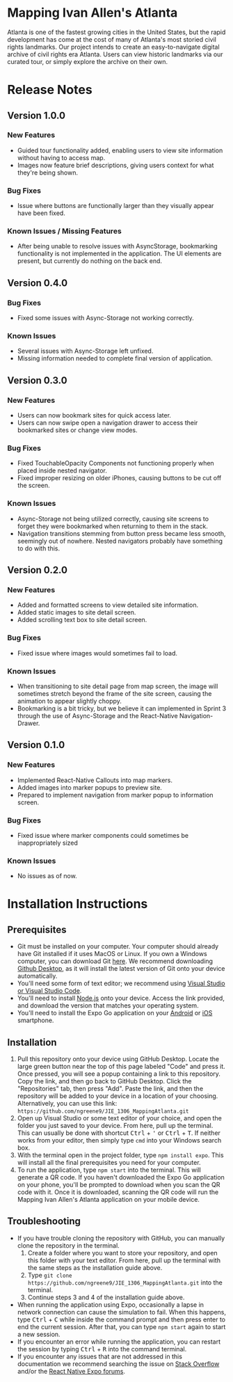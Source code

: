 # **Mapping Ivan Allen's Atlanta**
Atlanta is one of the fastest growing cities in the United States, but the rapid development has come at the cost of many of Atlanta's most storied civil rights landmarks. Our project intends to create an easy-to-navigate digital archive of civil rights era Atlanta. Users can view historic landmarks via our curated tour, or simply explore the archive on their own.

# Release Notes

## Version 1.0.0

### New Features
 * Guided tour functionality added, enabling users to view site information without having to access map.
 * Images now feature brief descriptions, giving users context for what they're being shown.
 
### Bug Fixes
 * Issue where buttons are functionally larger than they visually appear have been fixed.
 
### Known Issues / Missing Features
 * After being unable to resolve issues with AsyncStorage, bookmarking functionality is not implemented in
 the application. The UI elements are present, but currently do nothing on the back end.

## Version 0.4.0

### Bug Fixes
* Fixed some issues with Async-Storage not working correctly.

### Known Issues
* Several issues with Async-Storage left unfixed.
* Missing information needed to complete final version of application.

## Version 0.3.0

### New Features
 * Users can now bookmark sites for quick access later.
 * Users can now swipe open a navigation drawer to access their bookmarked sites or change view modes.
 
### Bug Fixes
 * Fixed TouchableOpacity Components not functioning properly when placed inside nested navigator.
 * Fixed improper resizing on older iPhones, causing buttons to be cut off the screen.
 
### Known Issues
 * Async-Storage not being utilized correctly, causing site screens to forget they were bookmarked when returning to them in the stack.
 * Navigation transitions stemming from button press became less smooth, seemingly out of nowhere. Nested navigators probably have something to do with this.

## Version 0.2.0

### New Features
 * Added and formatted screens to view detailed site information.
 * Added static images to site detail screen.
 * Added scrolling text box to site detail screen.

### Bug Fixes
* Fixed issue where images would sometimes fail to load.

### Known Issues
* When transitioning to site detail page from map screen, the image will sometimes stretch beyond the frame of the site screen, causing the animation to appear slightly choppy.
* Bookmarking is a bit tricky, but we believe it can implemented in Sprint 3 through the use of Async-Storage and the React-Native Navigation-Drawer.

## Version 0.1.0

### New Features
* Implemented React-Native Callouts into map markers.
* Added images into marker popups to preview site.
* Prepared to implement navigation from marker popup to information screen.

### Bug Fixes
* Fixed issue where marker components could sometimes be inappropriately sized

### Known Issues
* No issues as of now.

# Installation Instructions

## Prerequisites 
 * Git must be installed on your computer. Your computer should already have Git installed if it uses MacOS or Linux. If you own a Windows computer, you can download Git [here](https://gitforwindows.org/). We recommend downloading [Github Desktop](https://desktop.github.com/), as it will install the latest version of Git onto your device automatically. 
 * You'll need some form of text editor; we recommend using [Visual Studio or Visual Studio Code](https://visualstudio.microsoft.com/).
 * You'll need to install [Node.js](https://nodejs.org/en/download/) onto your device. Access the link provided, and download the version that matches your operating system. 
 * You'll need to install the Expo Go application on your [Android](https://play.google.com/store/apps/details?id=host.exp.exponent&referrer=www) or [iOS](https://apps.apple.com/app/apple-store/id982107779) smartphone.
 
## Installation
 1. Pull this repository onto your device using GitHub Desktop. Locate the large green button near the top of this page labeled "Code" and press it. Once pressed, you will see a popup containing a link to this repository. Copy the link, and then go back to GitHub Desktop. Click the "Repositories" tab, then press "Add". Paste the link, and then the repository will be added to your device in a location of your choosing. <br> Alternatively, you can use this link: `https://github.com/ngreene9/JIE_1306_MappingAtlanta.git`
 2. Open up Visual Studio or some text editor of your choice, and open the folder you just saved to your device. From here, pull up the terminal. This can usually be done with shortcut <kbd>Ctrl</kbd> + <kbd>'</kbd>  or <kbd>Ctrl</kbd> + <kbd>T</kbd>. If neither works from your editor, then simply type `cmd` into your Windows search box.
 3. With the terminal open in the project folder, type `npm install expo`. This will install all the final prerequisites you need for your computer.
 4. To run the application, type `npm start` into the terminal. This will generate a QR code. If you haven't downloaded the Expo Go application on your phone, you'll be prompted to download when you scan the QR code with it. Once it is downloaded, scanning the QR code will run the Mapping Ivan Allen's Atlanta application on your mobile device.
 
 ## Troubleshooting
 
 * If you have trouble cloning the repository with GitHub, you can manually clone the repository in the terminal. 
      1. Create a folder where you want to store your repository, and open this folder with your text editor. From here, pull up the     terminal with the same steps as the installation guide above.
      2. Type `git clone https://github.com/ngreene9/JIE_1306_MappingAtlanta.git` into the terminal.
      3. Continue steps 3 and 4 of the installation guide above.
 * When running the application using Expo, occasionally a lapse in network connection can cause the simulation to fail. When this happens, type <kbd>Ctrl</kbd> + <kbd>C</kbd> while inside the command prompt and then press enter to end the current session. After that, you can type `npm start` again to start a new session.
 * If you encounter an error while running the application, you can restart the session by typing <kbd>Ctrl</kbd> + <kbd>R</kbd> into the command terminal.
 * If you encounter any issues that are not addressed in this documentation we recommend searching the issue on [Stack Overflow](https://stackoverflow.com/) and/or the [React Native Expo forums](https://forums.expo.dev/).
 
 

